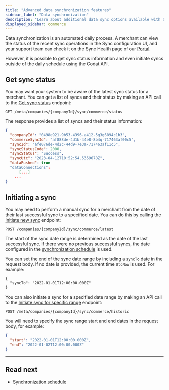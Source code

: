 ```yaml
---
title: "Advanced data synchronization features"
sidebar_label: "Data synchronization"
description: "Learn about additional data sync options available with Sync for Commerce" 
displayed_sidebar: commerce
---
```


Data synchronization is an automated daily process. A merchant can view the status of the recent sync operations in the Sync configuration UI, and your support team can check it on the Sync Health page of our [Portal](https://app.codat.io/). 

However, it is possible to get sync status information and even initiate syncs outside of the daily schedule using the Codat API.

## Get sync status

You may want your system to be aware of the latest sync status for a merchant. You can get a list of syncs and their status by making an API call to the [Get sync status](/sync-for-commerce-api#/operations/get-sync-status) endpoint:

```http
GET /meta/companies/{companyId}/sync/commerce/status
```

The response provides a list of syncs and their status information: 

```json
{
  "companyId": "0498e921-9b53-4396-a412-5g3g6094c1b3",
  "commerceSyncId": "af888de-4d1b-44e8-8b4q-717463af00c5",
  "syncId": "afe076de-4d2c-44d9-7e3a-717463af11c5",
  "syncStatusCode": 2000,
  "syncStatus": "Success",
  "syncUtc": "2023-04-12T10:52:54.5359678Z",
  "dataPushed": true
  "dataConnections":
      [...]
    ...
}
```

## Initiating a sync
 
You may need to perform a manual sync for a merchant from the date of their last successful sync to a specified date. You can do this by calling the [Initiate new sync](/sync-for-commerce-api#/operations/request-sync) endpoint:

```http
POST /companies/{companyId}/sync/commerce/latest
```

The start of the sync date range is determined as the date of the last successful sync. If there were no previous successful syncs, the date configured in the [synchronization schedule](/commerce/synchronization-schedule) is used.

You can set the end of the sync date range by including a `syncTo` date in the request body. If no date is provided, the current time `UtcNow` is used. For example: 

```
{
  "syncTo": "2022-01-01T12:00:00.000Z"
}
```

You can also initiate a sync for a specified date range by making an API call to the [Initiate sync for specific range](/sync-for-commerce-api#/operations/request-sync-for-date-range) endpoint:

```http
POST /meta/companies/{companyId}/sync/commerce/historic
```

You will need to specify the sync range start and end dates in the request body, for example:

```json
{
  "start": "2022-01-01T12:00:00.000Z",
  "end": "2022-01-02T12:00:00.000Z"
}
```
---
## Read next

- [Synchronization schedule](/commerce/synchronization-schedule)